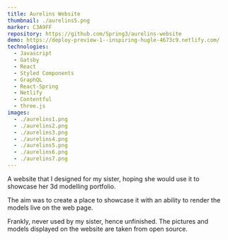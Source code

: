 ```yaml
---
title: Aurelins Website
thumbnail: ./aurelins5.png
marker: C3A9FF
repository: https://github.com/Spring3/aurelins-website
demo: https://deploy-preview-1--inspiring-hugle-4673c9.netlify.com/
technologies:
  - Javascript
  - Gatsby
  - React
  - Styled Components
  - GraphQL
  - React-Spring
  - Netlify
  - Contentful
  - three.js
images:
  - ./aurelins1.png
  - ./aurelins2.png
  - ./aurelins3.png
  - ./aurelins4.png
  - ./aurelins5.png
  - ./aurelins6.png
  - ./aurelins7.png
---
```


A website that I designed for my sister, hoping she would use it to showcase her 3d modelling portfolio.

The aim was to create a place to showcase it with an ability to render the models live on the web page.

Frankly, never used by my sister, hence unfinished. The pictures and models displayed on the website are taken from open source.
